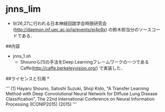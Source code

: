 

# jnns_lim  
* 9/26,27に行われる日本神経回路学会時限研究会 (http://daemon.inf.uec.ac.jp/ja/events/ei4o9x) の鈴木担当分のソースコードである．
    
##内容
* jnns_1.sh
  * Shounoら[1]の手法をDeep Learningフレームワークの一つであるCaffe(http://caffe.berkeleyvision.org/) で実装した．    

##ライセンスと引用
* 

'''
  [1] Hayaru Shouno, Satoshi Suzuki, Shoji Kido, "A Transfer Learning Method with Deep Convolutional Neural Network for Diffuse Lung Disease Classification", The 22nd International Conference on Neural Information Processing (ICONIP2015) (2015)
'''
